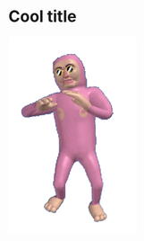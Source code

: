 # Cool title

[![god](https://github.com/samyvera/samyvera/raw/master/assets/god.gif)](https://www.samy-vera.fr/)
